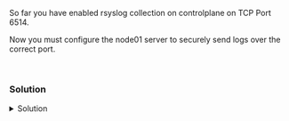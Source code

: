 So far you have enabled rsyslog collection on controlplane on TCP Port 6514. 

Now you must configure the node01 server to securely send logs over the correct port.

<br>

### Solution
<details>
<summary>Solution</summary>
You can now test the keys between two systems.

Create a user prolug on node01

```plain
ssh node01
```{{exec}}

Create a user prolug

```plain
useradd -m prolug
```{{exec}}

Make a password (1234)

```plain
passwd prolug
```{{exec}}

Exit node01 back to controlplane

```plain
exit
```{{exec}}

Copy over your generated key

```plain
ssh-copy-id -i ProLUG prolug@node01
```{{exec}}

Enter the password you used earlier for prolug (1234)

Test your connection

```plain
ssh -i ProLUG prolug@node01
```{{exec}}

Verify that the key is the one being used with -v

```plain
ssh -v -i ProLUG prolug@node01
```{{exec}}

Do you see your key being accepted in the verbose debug1 output?


</details>
